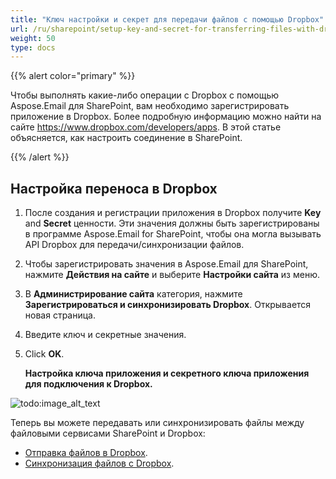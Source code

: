 ```yaml
---
title: "Ключ настройки и секрет для передачи файлов с помощью Dropbox"
url: /ru/sharepoint/setup-key-and-secret-for-transferring-files-with-dropbox/
weight: 50
type: docs
---
```



{{% alert color="primary" %}}

Чтобы выполнять какие-либо операции с Dropbox с помощью Aspose.Email для SharePoint, вам необходимо зарегистрировать приложение в Dropbox. Более подробную информацию можно найти на сайте <https://www.dropbox.com/developers/apps>. В этой статье объясняется, как настроить соединение в SharePoint.

{{% /alert %}}
## **Настройка переноса в Dropbox**
1. После создания и регистрации приложения в Dropbox получите **Key** and **Secret** ценности. Эти значения должны быть зарегистрированы в программе Aspose.Email for SharePoint, чтобы она могла вызывать API Dropbox для передачи/синхронизации файлов.
1. Чтобы зарегистрировать значения в Aspose.Email для SharePoint, нажмите **Действия на сайте** и выберите **Настройки сайта** из меню.
1. В **Администрирование сайта** категория, нажмите **Зарегистрироваться и синхронизировать Dropbox**. Открывается новая страница.
1. Введите ключ и секретные значения.
1. Click **OK**.

   **Настройка ключа приложения и секретного ключа приложения для подключения к Dropbox.**

![todo:image_alt_text](setup-key-and-secret-for-transferring-files-with-dropbox_1.png)

Теперь вы можете передавать или синхронизировать файлы между файловыми сервисами SharePoint и Dropbox:

- [Отправка файлов в Dropbox](/email/sharepoint/send-selected-files-to-dropbox/).
- [Синхронизация файлов с Dropbox](/email/sharepoint/synchronize-files-with-dropbox/).
